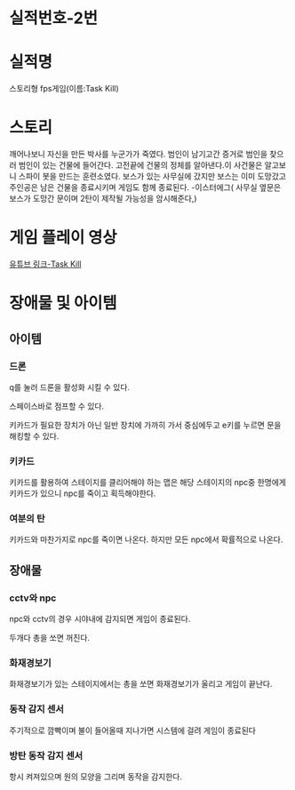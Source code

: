 # 실적번호-2번

# 실적명

스토리형 fps게임(이름:Task Kill)

# 스토리

깨어나보니 자신을 만든 박사를 누군가가 죽였다. 범인이 남기고간 증거로 범인을 찾으러 범인이 있는 건물에 들어간다.  고전끝에 건물의 정체를 알아낸다.이 사건물은 알고보니 스파이 봇을 만드는 훈련소였다. 보스가 있는 사무실에 갔지만 보스는 이미 도망갔고 주인공은 남은 건물을 종료시키며 게임도 함께 종료된다. -이스터에그( 사무실 옆문은 보스가 도망간 문이며 2탄이 제작될 가능성을 암시해준다,)

# 게임 플레이 영상

[유튜브 링크-Task Kill](https://youtu.be/qKm6IbQLhNk)

# 장애물 및 아이템

## 아이템

### 드론

q를 눌러 드론을 활성화 시킬 수 있다.

스페이스바로 점프할 수 있다.

키카드가 필요한 장치가 아닌 일반 장치에 가까히 가서 중심에두고 e키를 누르면 문을 해킹할 수 있다.



### 키카드

키카드를 활용하여 스테이지를 클리어해야 하는 맵은 해당 스테이지의 npc중 한명에게 키카드가 있으니 npc를 죽이고 획득해야한다.

### 여분의 탄

키카드와 마찬가지로 npc를 죽이면 나온다. 하지만 모든 npc에서 확률적으로 나온다.

## 장애물

### cctv와 npc 

npc와 cctv의 경우 시야내에 감지되면 게임이 종료된다.

두개다 총을 쏘면 꺼진다.

### 화재경보기

화재경보기가 있는 스테이지에서는 총을 쏘면 화재경보기가 울리고 게임이 끝난다.

### 동작 감지 센서

주기적으로 깜빡이며 불이 들어올때 지나가면 시스템에 걸려 게임이 종료된다

### 방탄 동작 감지 센서

항시 켜져있으며 원의 모양을 그리며 동작을 감지한다.

### 

